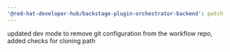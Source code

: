 ```yaml
---
'@red-hat-developer-hub/backstage-plugin-orchestrator-backend': patch
---
```


updated dev mode to remove git configuration from the workflow repo, added checks for cloning path
